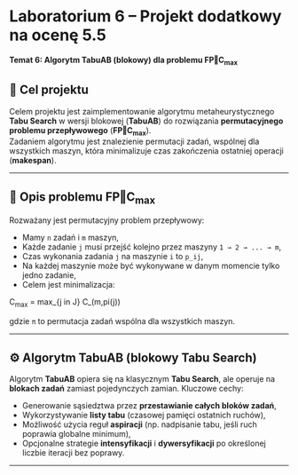 # Laboratorium 6 – Projekt dodatkowy na ocenę 5.5  
**Temat 6: Algorytm TabuAB (blokowy) dla problemu FP‖C<sub>max</sub>**

## 🎯 Cel projektu

Celem projektu jest zaimplementowanie algorytmu metaheurystycznego **Tabu Search** w wersji blokowej (**TabuAB**) do rozwiązania **permutacyjnego problemu przepływowego** (**FP‖C<sub>max</sub>**).  
Zadaniem algorytmu jest znalezienie permutacji zadań, wspólnej dla wszystkich maszyn, która minimalizuje czas zakończenia ostatniej operacji (**makespan**).

---

## 🧠 Opis problemu FP‖C<sub>max</sub>

Rozważany jest permutacyjny problem przepływowy:
- Mamy `n` zadań i `m` maszyn,
- Każde zadanie `j` musi przejść kolejno przez maszyny `1 → 2 → ... → m`,
- Czas wykonania zadania `j` na maszynie `i` to `p_ij`,
- Na każdej maszynie może być wykonywane w danym momencie tylko jedno zadanie,
- Celem jest minimalizacja:

C<sub>max</sub> = max_{j in J} C_(m,pi(j))


gdzie `π` to permutacja zadań wspólna dla wszystkich maszyn.

---

## ⚙️ Algorytm TabuAB (blokowy Tabu Search)

Algorytm **TabuAB** opiera się na klasycznym **Tabu Search**, ale operuje na **blokach zadań** zamiast pojedynczych zamian. Kluczowe cechy:
- Generowanie sąsiedztwa przez **przestawianie całych bloków zadań**,
- Wykorzystywanie **listy tabu** (czasowej pamięci ostatnich ruchów),
- Możliwość użycia reguł **aspiracji** (np. nadpisanie tabu, jeśli ruch poprawia globalne minimum),
- Opcjonalne strategie **intensyfikacji** i **dywersyfikacji** po określonej liczbie iteracji bez poprawy.
---


